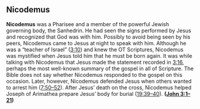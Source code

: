 
## Nicodemus

**Nicodemus** was a Pharisee and a member of the powerful Jewish governing body, the Sanhedrin. He had seen the signs performed by Jesus and recognized that God was with him. Possibly to avoid being seen by his peers, Nicodemus came to Jesus at night to speak with him. Although he was a “teacher of Israel” ([3:10](https://www.esv.org/John+3%3A10/)) and knew the OT Scriptures, Nico­demus was mystified when Jesus told him that he must be born again. It was while talking with Nicodemus that Jesus made the statement recorded in [3:16](https://www.esv.org/John+3%3A16/), perhaps the most well-known summary of the gospel in all of Scripture. The Bible does not say whether Nicodemus responded to the gospel on this occasion. Later, however, Nicodemus defended Jesus when others wanted to arrest him ([7:50–52](https://www.esv.org/John+7%3A50%E2%80%9352/)). After Jesus’ death on the cross, Nicodemus helped Joseph of Arimathea prepare Jesus’ body for burial ([19:39–40](https://www.esv.org/John+19%3A39%E2%80%9340/)). **([John 3:1–21](https://www.esv.org/John+3%3A1%E2%80%9321/))**

